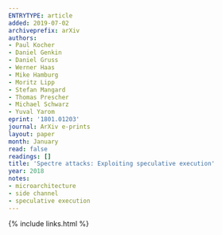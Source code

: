 ```yaml
---
ENTRYTYPE: article
added: 2019-07-02
archiveprefix: arXiv
authors:
- Paul Kocher
- Daniel Genkin
- Daniel Gruss
- Werner Haas
- Mike Hamburg
- Moritz Lipp
- Stefan Mangard
- Thomas Prescher
- Michael Schwarz
- Yuval Yarom
eprint: '1801.01203'
journal: ArXiv e-prints
layout: paper
month: January
read: false
readings: []
title: 'Spectre attacks: Exploiting speculative execution'
year: 2018
notes:
- microarchitecture
- side channel
- speculative execution
---
```

{% include links.html %}

